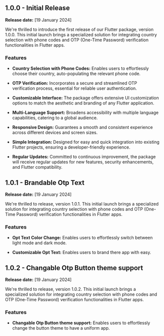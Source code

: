 

## 1.0.0 - Initial Release

**Release date:** [19 January 2024]

We're thrilled to introduce the first release of our Flutter package, version 1.0.0. This initial launch brings a specialized solution for integrating country selection with phone codes and OTP (One-Time Password) verification functionalities in Flutter apps.

### Features

- **Country Selection with Phone Codes:** Enables users to effortlessly choose their country, auto-populating the relevant phone code.

- **OTP Verification:** Incorporates a secure and streamlined OTP verification process, essential for reliable user authentication.

- **Customizable Interface:** The package offers extensive UI customization options to match the aesthetic and branding of any Flutter application.

- **Multi-Language Support:** Broadens accessibility with multiple language capabilities, catering to a global audience.

- **Responsive Design:** Guarantees a smooth and consistent experience across different devices and screen sizes.

- **Simple Integration:** Designed for easy and quick integration into existing Flutter projects, ensuring a developer-friendly experience.

- **Regular Updates:** Committed to continuous improvement, the package will receive regular updates for new features, security enhancements, and Flutter compatibility.

## 1.0.1 - Brandable Otp Text 

**Release date:** [19 January 2024]

We're thrilled to release, version 1.0.1. This initial launch brings a specialized solution for integrating country selection with phone codes and OTP (One-Time Password) verification functionalities in Flutter apps.

### Features

- **Opt Text Color Change:** Enables users to effortlessly switch between light mode and dark mode.

- **Customizable Opt Text:** Enables users to brand there app with easy.

## 1.0.2 - Changable Otp Button theme support

**Release date:** [19 January 2024]

We're thrilled to release, version 1.0.2. This initial launch brings a specialized solution for integrating country selection with phone codes and OTP (One-Time Password) verification functionalities in Flutter apps.

### Features

- **Changable Otp Button theme support:** Enables users to effortlessly change the button theme to have a uniform app.
